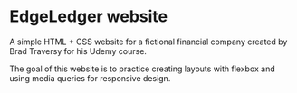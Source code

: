 # EdgeLedger website

A simple HTML + CSS website for a fictional financial company created by Brad Traversy for his Udemy course.

The goal of this website is to practice creating layouts with flexbox and using media queries for responsive design.
